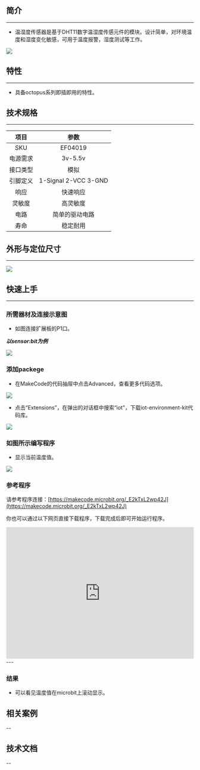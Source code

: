 ## 简介
---
- 温湿度传感器是基于DHT11数字温湿度传感元件的模块。设计简单，对环境温度和湿度变化敏感，可用于温度报警，湿度测试等工作。 
   
 ![](https://i.imgur.com/b4CeLwq.jpg)

## 特性
---
- 具备octopus系列即插即用的特性。


## 技术规格
---
项目 | 参数 
:-: | :-: 
SKU|EF04019
电源需求|3v-5.5v
接口类型|模拟
引脚定义|1-Signal 2-VCC 3-GND
响应|快速响应
灵敏度|高灵敏度
电路|简单的驱动电路
寿命|稳定耐用


## 外形与定位尺寸
---

 ![](https://i.imgur.com/aQIDnpP.png)

## 快速上手
---

### 所需器材及连接示意图
- 如图连接扩展板的P1口。

***以sensor:bit为例***

 ![](https://i.imgur.com/jxvVgcK.png)

### 添加packege
- 在MakeCode的代码抽屉中点击Advanced，查看更多代码选项。

 ![](https://i.imgur.com/smtcNoB.png)

- 点击“Extensions”，在弹出的对话框中搜索“iot"，下载iot-environment-kit代码库。

 ![](https://i.imgur.com/IAZrNAy.png)

### 如图所示编写程序
- 显示当前温度值。

 ![](https://i.imgur.com/BOELw4G.png)

### 参考程序
请参考程序连接：[https://makecode.microbit.org/_E2kTxL2wp42J](https://makecode.microbit.org/_E2kTxL2wp42J)

你也可以通过以下网页直接下载程序，下载完成后即可开始运行程序。

<div style="position:relative;height:0;padding-bottom:70%;overflow:hidden;"><iframe style="position:absolute;top:0;left:0;width:100%;height:100%;" src="https://makecode.microbit.org/#pub:_E2kTxL2wp42J" frameborder="0" sandbox="allow-popups allow-forms allow-scripts allow-same-origin"></iframe></div>  
---

### 结果
- 可以看见温度值在microbit上滚动显示。

## 相关案例
--

## 技术文档
--
